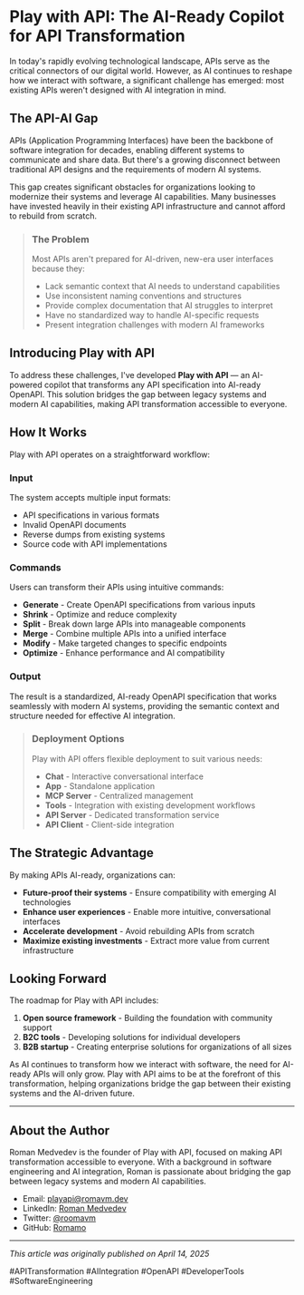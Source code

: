 # Play with API: The AI-Ready Copilot for API Transformation

In today's rapidly evolving technological landscape, APIs serve as the critical connectors of our digital world. However, as AI continues to reshape how we interact with software, a significant challenge has emerged: most existing APIs weren't designed with AI integration in mind.

## The API-AI Gap

APIs (Application Programming Interfaces) have been the backbone of software integration for decades, enabling different systems to communicate and share data. But there's a growing disconnect between traditional API designs and the requirements of modern AI systems.

This gap creates significant obstacles for organizations looking to modernize their systems and leverage AI capabilities. Many businesses have invested heavily in their existing API infrastructure and cannot afford to rebuild from scratch.

> ### The Problem
> 
> Most APIs aren't prepared for AI-driven, new-era user interfaces because they:
> 
> - Lack semantic context that AI needs to understand capabilities
> - Use inconsistent naming conventions and structures
> - Provide complex documentation that AI struggles to interpret
> - Have no standardized way to handle AI-specific requests
> - Present integration challenges with modern AI frameworks

## Introducing Play with API

To address these challenges, I've developed **Play with API** — an AI-powered copilot that transforms any API specification into AI-ready OpenAPI. This solution bridges the gap between legacy systems and modern AI capabilities, making API transformation accessible to everyone.

## How It Works

Play with API operates on a straightforward workflow:

### Input

The system accepts multiple input formats:

- API specifications in various formats
- Invalid OpenAPI documents
- Reverse dumps from existing systems
- Source code with API implementations

### Commands

Users can transform their APIs using intuitive commands:

- **Generate** - Create OpenAPI specifications from various inputs
- **Shrink** - Optimize and reduce complexity
- **Split** - Break down large APIs into manageable components
- **Merge** - Combine multiple APIs into a unified interface
- **Modify** - Make targeted changes to specific endpoints
- **Optimize** - Enhance performance and AI compatibility

### Output

The result is a standardized, AI-ready OpenAPI specification that works seamlessly with modern AI systems, providing the semantic context and structure needed for effective AI integration.

> ### Deployment Options
> 
> Play with API offers flexible deployment to suit various needs:
> 
> - **Chat** - Interactive conversational interface
> - **App** - Standalone application
> - **MCP Server** - Centralized management
> - **Tools** - Integration with existing development workflows
> - **API Server** - Dedicated transformation service
> - **API Client** - Client-side integration

## The Strategic Advantage

By making APIs AI-ready, organizations can:

- **Future-proof their systems** - Ensure compatibility with emerging AI technologies
- **Enhance user experiences** - Enable more intuitive, conversational interfaces
- **Accelerate development** - Avoid rebuilding APIs from scratch
- **Maximize existing investments** - Extract more value from current infrastructure

## Looking Forward

The roadmap for Play with API includes:

1. **Open source framework** - Building the foundation with community support
2. **B2C tools** - Developing solutions for individual developers
3. **B2B startup** - Creating enterprise solutions for organizations of all sizes

As AI continues to transform how we interact with software, the need for AI-ready APIs will only grow. Play with API aims to be at the forefront of this transformation, helping organizations bridge the gap between their existing systems and the AI-driven future.

---

## About the Author

Roman Medvedev is the founder of Play with API, focused on making API transformation accessible to everyone. With a background in software engineering and AI integration, Roman is passionate about bridging the gap between legacy systems and modern AI capabilities.

- Email: [playapi@romavm.dev](mailto:playapi@romavm.dev)
- LinkedIn: [Roman Medvedev](https://www.linkedin.com/in/romavm/)
- Twitter: [@roomavm](https://x.com/roomavm)
- GitHub: [Romamo](https://github.com/Romamo/)

---

*This article was originally published on April 14, 2025*

#APITransformation #AIIntegration #OpenAPI #DeveloperTools #SoftwareEngineering
